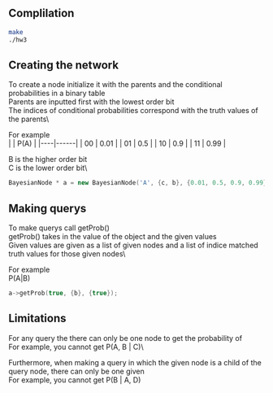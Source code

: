 ## Complilation
```bash
make
./hw3
```

## Creating the network
To create a node initialize it with the parents and the conditional probabilities in a binary table\
Parents are inputted first with the lowest order bit\
The indices of conditional probabilities correspond with the truth values of the parents\

For example\
|    | P(A) |
|----|------|
| 00 | 0.01 |
| 01 | 0.5  |
| 10 | 0.9  |
| 11 | 0.99 |

B is the higher order bit\
C is the lower order bit\

```c++
BayesianNode * a = new BayesianNode('A', {c, b}, {0.01, 0.5, 0.9, 0.99});
```

## Making querys
To make querys call getProb()\
getProb() takes in the value of the object and the given values\
Given values are given as a list of given nodes and a list of indice matched truth values for those given nodes\

For example\
P(A|B)

```c++
a->getProb(true, {b}, {true});
```

## Limitations
For any query the there can only be one node to get the probability of\
For example, you cannot get P(A, B | C)\

Furthermore, when making a query in which the given node is a child of the query node, there can only be one given\
For example, you cannot get P(B | A, D)
